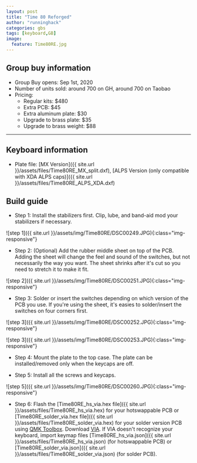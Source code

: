 ```yaml
---
layout: post
title: "Time 80 Reforged"
author: "runninghack"
categories: gbs
tags: [keyboard,GB]
image:
  feature: Time80RE.jpg
---
```


## Group buy information

- Group Buy opens: Sep 1st, 2020
- Number of units sold: around 700 on GH, around 700 on Taobao
- Pricing:
	- Regular kits: $480
	- Extra PCB: $45
	- Extra aluminum plate: $30
	- Upgrade to brass plate: $35
	- Upgrade to brass weight: $88

---

## Keyboard information

- Plate file: [MX Version]({{ site.url }}/assets/files/Time80RE_MX_split.dxf), [ALPS Version (only compatible with XDA ALPS caps)]({{ site.url }}/assets/files/Time80RE_ALPS_XDA.dxf)


## Build guide

- Step 1: Install the stabilizers first. Clip, lube, and band-aid mod your stabilizers if necessary.

![step 1]({{ site.url }}/assets/img/Time80RE/DSC00249.JPG){:class="img-responsive"}

- Step 2: (Optional) Add the rubber middle sheet on top of the PCB. Adding the sheet will change the feel and sound of the switches, but not necessarily the way you want. The sheet shrinks after it's cut so you need to stretch it to make it fit.

![step 2]({{ site.url }}/assets/img/Time80RE/DSC00251.JPG){:class="img-responsive"}

- Step 3: Solder or insert the switches depending on which version of the PCB you use. If you're using the sheet, it's easies to solder/insert the switches on four corners first.

![step 3]({{ site.url }}/assets/img/Time80RE/DSC00252.JPG){:class="img-responsive"}

![step 3]({{ site.url }}/assets/img/Time80RE/DSC00253.JPG){:class="img-responsive"}

- Step 4: Mount the plate to the top case. The plate can be installed/removed only when the keycaps are off.

- Step 5: Install all the screws and keycaps.

![step 5]({{ site.url }}/assets/img/Time80RE/DSC00260.JPG){:class="img-responsive"}


- Step 6: Flash the [Time80RE_hs_via.hex file]({{ site.url }}/assets/files/Time80RE_hs_via.hex) for your hotswappable PCB or [Time80RE_solder_via.hex file]({{ site.url }}/assets/files/Time80RE_solder_via.hex) for your solder version PCB using [QMK Toolbox](https://github.com/qmk/qmk_toolbox/releases). Download [VIA](https://github.com/the-via/releases/releases/). If VIA doesn't recognize your keyboard, import keymap files  [Time80RE_hs_via.json]({{ site.url }}/assets/files/Time80RE_hs_via.json) (for hotswappable PCB) or [Time80RE_solder_via.json]({{ site.url }}/assets/files/Time80RE_solder_via.json) (for solder PCB). 
